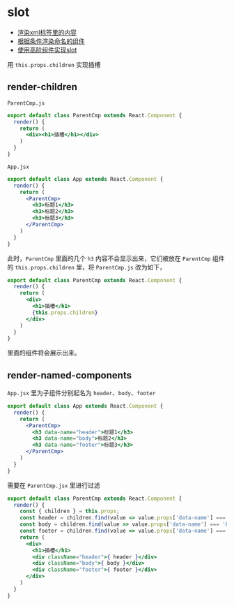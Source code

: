# slot

- [渲染xml标签里的内容](#render-children)
- [根据条件渲染命名的组件](#render-named-components)
- [使用高阶组件实现slot](https://github.com/sileny/docs/blob/master/react/24-hoc.md)

用 `this.props.children` 实现插槽

## render-children
`ParentCmp.js`
```jsx
export default class ParentCmp extends React.Component {
  render() {
    return (
      <div><h1>插槽</h1></div>
    )
  }
}
```

`App.jsx`
```jsx
export default class App extends React.Component {
  render() {
    return (
      <ParentCmp>
        <h3>标题1</h3>
        <h3>标题2</h3>
        <h3>标题3</h3>
      </ParentCmp>
    )
  }
}
```

此时，`ParentCmp` 里面的几个 `h3` 内容不会显示出来，它们被放在 `ParentCmp` 组件的 `this.props.children` 里，将 `ParentCmp.js` 改为如下，
```jsx
export default class ParentCmp extends React.Component {
  render() {
    return (
      <div>
        <h1>插槽</h1>
        {this.props.children}
      </div>
    )
  }
}
```
里面的组件将会展示出来。

## render-named-components

`App.jsx` 里为子组件分别起名为 `header`、`body`、`footer`
```jsx
export default class App extends React.Component {
  render() {
    return (
      <ParentCmp>
        <h3 data-name="header">标题1</h3>
        <h3 data-name="body">标题2</h3>
        <h3 data-name="footer">标题3</h3>
      </ParentCmp>
    )
  }
}
```

需要在 `ParentCmp.jsx` 里进行过滤

```jsx
export default class ParentCmp extends React.Component {
  render() {
    const { children } = this.props;
    const header = children.find(value => value.props['data-name'] === 'header');
    const body = children.find(value => value.props['data-name'] === 'body');
    const footer = children.find(value => value.props['data-name'] === 'footer');
    return (
      <div>
        <h1>插槽</h1>
        <div className="header">{ header }</div>
        <div className="body">{ body }</div>
        <div className="footer">{ footer }</div>
      </div>
    )
  }
}
```
